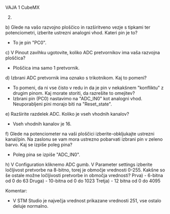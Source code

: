 VAJA 1 CubeMX


2.

b) Glede na vašo razvojno ploščico in razširitveno vezje s tipkami ter potenciometri, izberite ustrezni analogni vhod. Kateri pin je to?
   - To je pin "PC0".

c) V Pinout zavihku ugotovite, koliko ADC pretvornikov ima vaša razvojna ploščica?
   - Ploščica ima samo 1 pretvornik.

d) Izbrani ADC pretvornik ima oznako s trikotnikom. Kaj to pomeni?
   - To pomeni, da ni vse čisto v redu in da je pin v nekakšnem "konfliktu" z drugim pinom.
   Kaj morate storiti, da razrešite to omejitev?
   - Izbrani pin (PC0) nastavimo na "ADC_IN0" kot analogni vhod. Neuporabljeni pini morajo biti na "Reset_state".

e) Razširite razdelek ADC. Koliko je vseh vhodnih kanalov?
   - Vseh vhodnih kanalov je 16.

f) Glede na potenciometer na vaši ploščici izberite-obkljukajte ustrezni kanal/pin.
   Na zaslonu se vam mora ustrezno pobarvati izbrani pin v zeleno barvo. Kaj se izpiše poleg pina?
   - Poleg pina se izpiše "ADC_IN0".

h) V Configuration kliknemo ADC gumb. V Parameter settings izberite ločljivost pretvorbe na 8-bitno, torej je območje vrednosti 0-255.
   Kakšne so še ostale možne ločljivosti pretvorbe in območja vrednosti?
   Prva) - 6-bitna od 0 do 63
   Druga) - 10-bitna od 0 do 1023
   Tretja) - 12 bitna od 0 do 4095


Komentar:
 - V STM Studio je največja vrednost prikazane vrednosti 251, vse ostalo deluje normalno.

